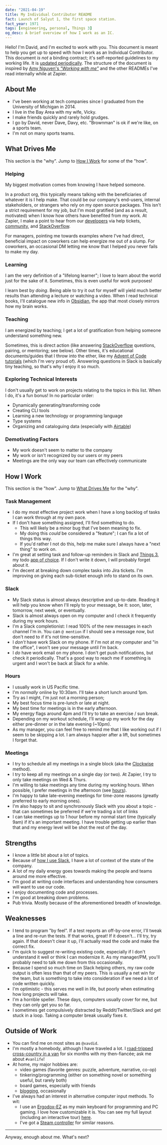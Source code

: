 ```yaml
---
date: "2021-04-19"
title: My Individual Contributor README
fact: Launch of Salyut 1, the first space station.
fact_year: 1971
tags: [engineering, personal, Things 3]
og_desc: A brief overview of how I work as an IC.
---
```


Hello! I'm David, and I'm excited to work with you. This document is meant to help you get up to speed with how I work as an Individual Contributor. This document _is not_ a binding contract; it's self-reported guidelines to my working life. It is [updated periodically](https://github.com/xavdid/website/commits/source/posts/my-ic-readme/index.md). The structure of the document is inspired by [Amy Nguyen's _"Working with me"_](https://amy.dev/?p=979) and the other READMEs I've read internally while at Zapier.

## About Me

- I've been working at tech companies since I graduated from the University of Michigan in 2014.
- I live in the Bay Area with my wife, Vicky.
- I make friends quickly and rarely hold grudges.
- I go by David, never Dave, Davy, etc. "Brownman" is ok if we're like, on a sports team.
- I'm not on many sports teams.

## What Drives Me

This section is the "why". Jump to [How I Work](#how-i-work) for some of the "how".

### Helping

My biggest motivation comes from knowing I have helped someone.

In a product org, this typically means talking with the beneficiaries of whatever it is I help make. That could be our company's end-users, internal stakeholders, or strangers who rely on my open source packages. This isn't a strict requirement for my job, but I'm most gratified (and as a result, motivated) when I know how others have benefited from my work. At Zapier, I make a point to hear from our [developers](https://www.youtube.com/watch?v=Vhh_GeBPOhs) via help tickets, [community](https://community.zapier.com/developer-discussion-13), and [StackOverflow](https://stackoverflow.com/search?q=user%3A1825390+%5Bzapier%5D).

For managers, pointing me towards examples where I've had direct, beneficial impact on coworkers can help energize me out of a slump. For coworkers, an occasional DM letting me know that I helped you never fails to make my day.

### Learning

I am the very definition of a "lifelong learner"; I love to learn about the world just for the sake of it. Sometimes, this is even useful for work purposes!

I learn best by _doing_. Being able to try it out for myself will yield much better results than attending a lecture or watching a video. When I read technical books, I'll catalogue new info in [Obsidian](https://obsidian.md/), the app that most closely mirrors how my brain works.

### Teaching

I am energized by teaching; I get a lot of gratification from helping someone understand something new.

Sometimes, this is direct action (like answering [StackOverflow](https://stackoverflow.com/users/1825390/xavdid) questions, pairing, or mentoring; see below). Other times, it's educational documents/guides that I throw into the ether, like my [Advent of Code tutorials](https://github.com/xavdid/advent-of-code/tree/main/solutions/2020/day_1) (which I'm very proud of). Answering questions in Slack is basically tiny teaching, so that's why I enjoy it so much.

### Exploring Technical Interests

I don't usually get to work on projects relating to the topics in this list. When I do, it's a fun bonus! In no particular order:

- Dynamically generating/transforming code
- Creating CLI tools
- Learning a new technology or programming language
- Type systems
- Organizing and cataloguing data (especially with [Airtable](https://airtable.com/))

### Demotivating Factors

- My work doesn't seem to matter to the company
- My work or isn't recognized by our users or my peers
- Meetings are the only way our team can effectively communicate

## How I Work

This section is the "how". Jump to [What Drives Me](#what-drives-me) for the "why".

### Task Management

- I do my most effective project work when I have a long backlog of tasks I can work through at my own pace.
- If I don't have something assigned, I'll find something to do.
  - This will likely be a minor bug that I've been meaning to fix.
  - My doing this _could_ be considered a "feature"; I can fix a lot of things this way.
  - If you'd rather I not do this, help me make sure I always have a "next thing" to work on.
- I'm great at setting task and follow-up reminders in Slack and [Things 3](https://culturedcode.com/things/), my todo [app of choice](/blog/post/my-perfect-task-app/). If I don't write it down, I will probably forget about it.
- I'm decent at breaking down complex tasks into Jira tickets. I'm improving on giving each sub-ticket enough info to stand on its own.

### Slack

- My Slack status is almost always descriptive and up-to-date. Reading it will help you know when I'll reply to your message, be it: soon, later, tomorrow, next week, or eventually.
- Slack is almost always open on my computer and I check it frequently during my work hours.
- I'm a Slack completionist: I read 100% of the new messages in each channel I'm in. You can `@ mention` if I should see a message _now_, but don't need to if it's not time-sensitive.
- I _don't_ have work Slack on my phone. If I'm not at my computer and "in the office", I won't see your message until I'm back.
- I _do_ have work email on my phone. I don't get push notifications, but check it periodically. That's a good way to reach me if something is urgent and I won't be back at Slack for a while.

### Hours

- I usually work in US Pacific time.
- I'm _normally_ online by 10:30am. I'll take a short lunch around 1pm.
- Try as I might, I'm just not a morning person;
- My best focus time is pre-lunch or late at night.
- My best time for meetings is in the early afternoon.
- My energy flags around 4pm and I'll try to take an exercise / sun break.
- Depending on my workout schedule, I'll wrap up my work for the day either pre-dinner or in the late evening (~10pm).
- As my manager, you can feel free to remind me that I like working out if I seem to be skipping a lot. I am always happier after a lift, but sometimes I forget that.

### Meetings

- I try to schedule all my meetings in a single block (aka the [Clockwise](https://www.getclockwise.com/) method).
- I try to keep all my meetings on a single day (or two). At Zapier, I try to only take meetings on Wed & Thurs.
- I'm willing to take meetings any time during my working hours. When possible, I prefer meetings in the afternoon (see [hours](#hours)).
- I'm happy to take late-evening meetings for time-zone reasons (greatly preferred to early morning ones).
- I'm also happy to sit and synchronously Slack with you about a topic - that can sometimes be preferred if we're trading a lot of links
- I can take meetings up to 1 hour before my normal start time (typically 9am) if it's an important meeting. I have trouble getting up earlier than that and my energy level will be shot the rest of the day.

## Strengths

- I know a little bit about a lot of topics.
- Because of [how I use Slack](#slack), I have a lot of context of the state of the company.
- A lot of my daily energy goes towards making the people and teams around me more effective.
- I'm good at writing code interfaces and understanding how consumers will want to use our code.
- I enjoy documenting code and processes.
- I'm good at breaking down problems.
- Pub trivia. Mostly because of the aforementioned breadth of knowledge.

## Weaknesses

- I tend to program "by feel". If a test reports an off-by-one error, I'll tweak a line and re-run the tests. If that works, great! If it doesn't... I'll try, try again. If that doesn't clear it up, I'll actually read the code and make the correct fix.
- I'm quick to suggest re-writing existing code, especially if I don't understand it well or think I can modernize it. As my manager/PM, you'll probably need to talk me down from this occasionally.
- Because I spend so much time on Slack helping others, my raw code output is often less than that of my peers. This is usually a net win for the team, but is something to take into consideration if we need a lot of code written quickly.
- I'm optimistic - this serves me well in life, but poorly when estimating how long projects will take.
- I'm a horrible speller. These days, computers usually cover for me, but they can only get you so far.
- I sometimes get compulsively distracted by Reddit/Twitter/Slack and get stuck in a loop. Taking a computer break usually fixes it.

## Outside of Work

- You can find me on most sites as `@xavdid`.
- I'm mostly a homebody, although I have traveled a lot. I [road-tripped cross-country in a van](https://www.instagram.com/serenitythevan/) for six months with my then-fiancée; ask me about `#vanlife`!
- At home, my major hobbies are:
  - video games (favorite genres: puzzle, adventure, narrative, co-op)
  - tinkering/programming (either on something novel or something useful, but rarely both)
  - board games, especially with friends
  - [blogging](/blog), occasionally
- I've always had an interest in alternative computer input methods. To wit:
  - I use an [Ergodox-EZ](https://ergodox-ez.com/) as my main keyboard for programming and PC gaming. I love how customizable it is. You can see my full layout (including an interactive tour) [here](https://configure.zsa.io/ergodox-ez/layouts/LMnJ6/latest/0).
  - I've got a [Steam controller](https://en.wikipedia.org/wiki/Steam_Controller) for similar reasons.

---

Anyway, enough about me. What's next?
